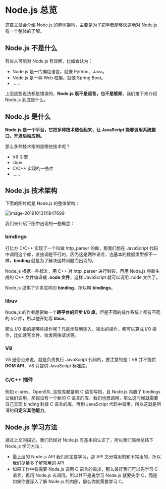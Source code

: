 # Node.js 总览

这篇文章会介绍 Node.js 的整体架构，主要是为了初学者能够快速地对 Node.js 有一个整体的了解。

## Node.js 不是什么

有些人可能对 Node.js 有误解，比如会认为：

- Node.js 是一门编程语言，就像 Python、Java。
- Node.js 是一种 Web 框架，就像 Spring Boot。
- ……

上面这些说法都是错误的，**Node.js 既不是语言，也不是框架**，我们接下来介绍 Node.js 到底是什么。

## Node.js 是什么

**Node.js 是一个平台，它把多种技术结合起来，让 JavaScript 能够调用系统接口，开发后端应用。**

那么多种技术指的是哪些技术呢？

* V8 引擎
* libuv
* C/C++ 实现的一些库
* ……

## Node.js 技术架构

下面的图片就是 Node.js 的整体架构：

![image-20191013111847699](https://tva1.sinaimg.cn/large/006y8mN6ly1g7wembbmmhj30s6070wiv.jpg)



我们来介绍下图中出现的一些概念：

### bindings

打比方 C/C++ 实现了一个叫做 http_parser 的库，那我们想在 JavaScript 代码中调用这个库，直接调是不行的，因为这是两种语言，连基本的数据类型都不一样，**binding** 就是为了解决这种问题而出现的。

Node.js 根据一些标准，用 C++ 对 http_parser 进行封装，再用 Node.js 将新生成的 C++ 文件编译成 **.node 文件**，这样 JavaScript 就可以调用 .node 文件了。

Node.js 提供了许多这样的 **binding**，所以叫 **bindings**。 

### libuv

Node.js 的作者想要做一个**跨平台的异步 I/O 库**，但是不同的操作系统上都有不同的 I/O 库，所以他开始写 **libuv**。

那么 I/O 指的是哪些操作呢？凡是涉及到输入、输出的操作，都可以算成 I/O 操作，比如读写文件、收发网络请求等。

### V8

V8 通俗点来说，就是负责执行 JavaScript 代码的，要注意的是：V8 并不提供 **DOM API**，V8 只提供 JavaScript 标准库。

### C/C++ 插件

例如 c-ares、OpenSSL 这些库都是用 C 语言写的，且 Node.js 内置了 bindings 让我们调用，那假设有一个新的 C 语言的库，我们也想调用，那么这时候就需要自己实现 binding 封装 C 语言的库，再到 JavaScript 代码中调用，所以这就是所谓的**自定义其他能力**。

## Node.js 学习方法

通过上文的描述，我们已经对 Node.js 有基本的认识了，所以我们简单总结下 Node.js 学习方法：

* 最上层的 Node.js API 我们肯定要学习，那 API 又分常用的和不常用的，所以我们尽量多了解常用的 API
* 如果工作中有需要 Node.js 调用 C 语言的需求，那么最好我们可以先学习 C 语言，再用 Node.js 去调用。所以并不是说学习 Node.js 就要先学 C，而是如果你要深入了解 Node.js 的内部，那么你就需要学习 C。